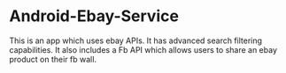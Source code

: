 # Android-Ebay-Service

This is an app which uses ebay APIs. It has advanced search filtering capabilities. It also includes a Fb API which allows users to share an ebay product on their fb wall.
